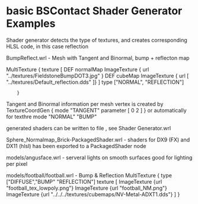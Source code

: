 # basic BSContact Shader Generator Examples

Shader generator detects the type of textures, and creates corresponding HLSL code, in this case reflection


BumpReflect.wrl - Mesh with Tangent and Binormal, bump + reflecton map

MultiTexture   {
			texture	[
				 DEF normalMap ImageTexture { url "../textures/FieldstoneBumpDOT3.jpg" }
				 DEF cubeMap ImageTexture { url [ "../textures/Default_reflection.dds" ]}
			]
			type ["NORMAL", "REFLECTION"]

		}
		
Tangent and Binormal information per mesh vertex is created by
		TextureCoordGen	{ mode "TANGENT" parameter [ 0 2 ] }
or automatically for texthre mode "NORMAL" "BUMP" 
		
		
generated shaders can be written to file , see Shader Generator.wrl

Sphere_Normalmap_Brick-PackagedShader.wrl - shaders for DX9 (FX) and DX11 (hlsl) has been exported to a PackagedShader node 


models/angusface.wrl	- serveral lights on smooth surfaces good for lighting per pixel

models/football/football.wrl  - Bump & Reflection
MultiTexture   {
	type ["DIFFUSE","BUMP" "REFLECTION"]
			texture [
				ImageTexture {url "football_tex_lowpoly.png"}
				ImageTexture {url "football_NM.png"}
				ImageTexture {url "../../../textures/cubemaps/NV-Metal-ADXT1.dds"}
			]
	}		